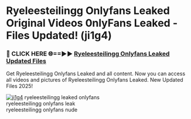 # Ryeleesteilingg Onlyfans Leaked Original Videos 0nlyFans Leaked - Files Updated! (ji1g4)

<h3>🔴 CLICK HERE 🌐==►► <a href="https://tinyurl.com/3hn5wdd3" rel="nofollow">Ryeleesteilingg Onlyfans Leaked Updated Files</a></h3>

Get Ryeleesteilingg Onlyfans Leaked and all content. Now you can access all videos and pictures of Ryeleesteilingg Onlyfans Leaked. New Updated Files 2025!

[![ji1g4](https://i.imgur.com/4HnBqBT.gif)](https://tinyurl.com/3hn5wdd3)
ryeleesteilingg leaked onlyfans<br>
ryeleesteilingg onlyfans leak<br>
ryeleesteilingg onlyfans nude